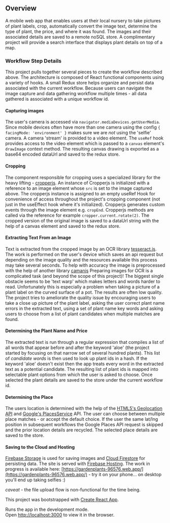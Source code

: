 
## Overview

A mobile web app that enables users at their local nursery to take pictures of plant labels, crop, automatically convert the image text, determine the type of plant, the price, and where it was found. The images and their associated details are saved to a remote noSQL store. A complimentary project will provide a search interface that displays plant details on top of a map.


### Workflow Step Details

This project pulls together several pieces to create the workflow described above. The architecture is composed of React functional components using a variety of hooks. A small Redux store helps organize and persist data associated with the current workflow. Because users can navigate the image capture and data gathering workflow multiple times - all data gathered is associated with a unique workflow id.

#### Capturing images

The user's camera is accessed via `navigator.mediaDevices.getUserMedia`. Since mobile devices often have more than one camera using the config `{ facingMode: 'environment' }` makes sure we are *not* using the 'selfie' camera. A camera 'stream' is provided to a video element. The `useRef` hook provides access to the video element which is passed to a `canvas` element's `drawImage` context method. The resulting canvas drawing is exported as a base64 encoded dataUrl and saved to the redux store.

#### Cropping

The component responsible for cropping uses a specialized library for the heavy lifting - [cropperjs](https://fengyuanchen.github.io/cropperjs/). An instance of Cropperjs is initialized with a reference to an image element whose `src` is set to the image captured above. The cropperjs instance is assigned to an empty useRef Hook for convenience of access throughout the project's cropping component (not just in the useEffect hook where it's initialized). Cropperjs generates custom events through the image element e.g. `cropEnd`. Cropperjs methods are called via the reference for example `cropper.current.rotate(2)`. The cropped version of the original image is saved to a dataUrl string with the help of a canvas element and saved to the redux store.

#### Extracting Text From an Image
Text is extracted from the cropped image by an OCR library [tesseract.js](https://tesseract.projectnaptha.com/). The work is performed on the user's device which saves an api request but depending on the image quality and the resources available this process may take several seconds. To help with accuracy the image is preprocessed with the help of another library [camanjs](http://camanjs.com/) Preparing images for OCR is a complicated task (and beyond the scope of this project)! The biggest single obstacle seems to be 'text warp' which makes letters and words harder to read. Unfortunately this is especially a problem when taking a picture of a plant label on the curved surface of a pot. The results are often low quality. The project tries to ameliorate the quality issue by encouraging users to take a close up picture of the plant label, asking the user correct plant name errors in the extracted text, using a set of plant name key words and asking users to choose from a list of plant candidates when multiple matches are found.

#### Determining the Plant Name and Price

The extracted text is run through a regular expression that compiles a list of all words that appear before and after the keyword 'aloe' (the project started by focusing on that narrow set of several hundred plants). This list of *candidate words* is then used to look up plant ids in a hash. If the keyword 'aloe' doesn't exist then the app treats every word in the extracted text as a potential candidate. The resulting list of plant ids is mapped into selectable plant options from which the user is asked to choose. Once selected the plant details are saved to the store under the current workflow id.

#### Determining the Place

The users location is determined with the help of the [HTML5's Geolocation API](https://developer.mozilla.org/en-US/docs/Web/API/Geolocation_API) and [Google's PlacesService](https://developers.google.com/places/web-service/details) API. The user can choose between multiple place matches - or accept the default choice. If the user the same lat/lng position in subsequent workflows the Google Places API request is skipped and the prior location details are recycled. The selected place details are saved to the store.

#### Saving to the Cloud and Hosting
[Firebase Storage](https://firebase.google.com/products/storage) is used for saving images and [Cloud Firestore](https://firebase.google.com/products/firestore) for persisting data. The site is served with [Firebase Hosting](https://firebase.google.com/products/hosting). The work in progress is available here: [https://gardenplants-96576.web.app/](https://gardenplants-96576.web.app/) - try it on your phone... on desktop you'll end up taking selfies :)

<em>caveat</em> - the file upload flow is non-functional for the time being.

This project was bootstrapped with [Create React App](https://github.com/facebook/create-react-app).

Runs the app in the development mode.<br />
Open [http://localhost:3000](http://localhost:3000) to view it in the browser.
